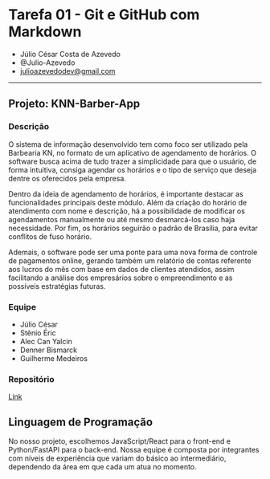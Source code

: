 # Tarefa 01 - Git e GitHub com Markdown

* Júlio César Costa de Azevedo
* @Julio-Azevedo
* julioazevedodev@gmail.com

--- 

## Projeto: KNN-Barber-App

### Descrição

O sistema de informação desenvolvido tem como foco ser utilizado pela Barbearia KN, no formato de um aplicativo de agendamento de horários. O software busca acima de tudo trazer a simplicidade para que o usuário, de forma intuitiva, consiga agendar os horários e o tipo de serviço que deseja dentre os oferecidos pela empresa.

Dentro da ideia de agendamento de horários, é importante destacar as funcionalidades principais deste módulo. Além da criação do horário de atendimento com nome e descrição, há a possibilidade de modificar os agendamentos manualmente ou até mesmo desmarcá-los caso haja necessidade. Por fim, os horários seguirão o padrão de Brasília, para evitar conflitos de fuso horário.

Ademais, o software pode ser uma ponte para uma nova forma de controle de pagamentos online, gerando também um relatório de contas referente aos lucros do mês com base em dados de clientes atendidos, assim facilitando a análise dos empresários sobre o empreendimento e as possíveis estratégias futuras.

### Equipe

- Júlio César
- Stênio Éric 
- Alec Can Yalcin
- Denner Bismarck
- Guilherme Medeiros

### Repositório

[Link](https://github.com/AlecYalcin/KNN-Barber-App)


## Linguagem de Programação

 No nosso projeto, escolhemos JavaScript/React para o front-end e Python/FastAPI para o back-end. Nossa equipe é composta por integrantes com níveis de experiência que variam do básico ao intermediário, dependendo da área em que cada um atua no momento.
 
